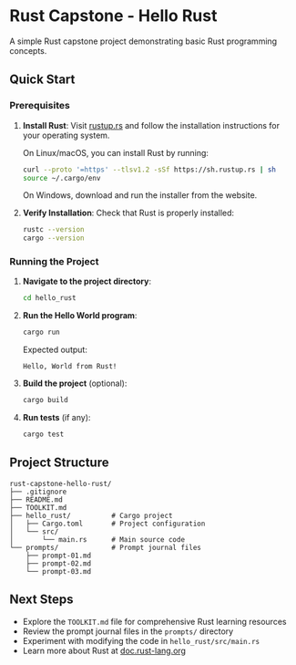 # Rust Capstone - Hello Rust

A simple Rust capstone project demonstrating basic Rust programming concepts.

## Quick Start

### Prerequisites

1. **Install Rust**: Visit [rustup.rs](https://rustup.rs/) and follow the installation instructions for your operating system.
   
   On Linux/macOS, you can install Rust by running:
   ```bash
   curl --proto '=https' --tlsv1.2 -sSf https://sh.rustup.rs | sh
   source ~/.cargo/env
   ```

   On Windows, download and run the installer from the website.

2. **Verify Installation**: Check that Rust is properly installed:
   ```bash
   rustc --version
   cargo --version
   ```

### Running the Project

1. **Navigate to the project directory**:
   ```bash
   cd hello_rust
   ```

2. **Run the Hello World program**:
   ```bash
   cargo run
   ```

   Expected output:
   ```
   Hello, World from Rust!
   ```

3. **Build the project** (optional):
   ```bash
   cargo build
   ```

4. **Run tests** (if any):
   ```bash
   cargo test
   ```

## Project Structure

```
rust-capstone-hello-rust/
├── .gitignore
├── README.md
├── TOOLKIT.md
├── hello_rust/          # Cargo project
│   ├── Cargo.toml       # Project configuration
│   └── src/
│       └── main.rs      # Main source code
└── prompts/             # Prompt journal files
    ├── prompt-01.md
    ├── prompt-02.md
    └── prompt-03.md
```

## Next Steps

- Explore the `TOOLKIT.md` file for comprehensive Rust learning resources
- Review the prompt journal files in the `prompts/` directory
- Experiment with modifying the code in `hello_rust/src/main.rs`
- Learn more about Rust at [doc.rust-lang.org](https://doc.rust-lang.org/)
